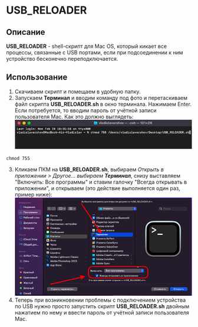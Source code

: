 # USB_RELOADER

## Описание
**USB_RELOADER** - shell-скрипт для Mac OS, который кикает все процессы, связанные с USB портами, если при подсоединении к ним устройство бесконечно переподключается.

## Использование
1) Скачиваем скрипт и помещаем в удобную папку.
2) Запускаем **Терминал** и вводим команду под фото и перетаскиваем файл скрипта **USB_RELOADER.sh** в окно терминала. Нажимаем Enter. Если потребуется, то вводим пароль от учётной записи пользователя Mac. Как это должно выглядеть:
![EXAMPLE](https://github.com/redn1ghtz/USB_RELOADER/blob/main/Examples/chmod_example.png)
```console
chmod 755 
```
3) Кликаем ПКМ на **USB_RELOADER.sh**, выбираем *Открыть в приложении > Другое... выбираем **Терминал***, снизу выставляем "Включить: Все программы" и ставим галочку "Всегда открывать в приложении", и открываем (это действие выполняется один раз, пример ниже):
![EXAMPLE](https://github.com/redn1ghtz/USB_RELOADER/blob/main/Examples/always_open.png)
4) Теперь при возникновении проблемы с подключением устройства по USB нужно просто запустить скрипт **USB_RELOADER.sh** двойным нажатием по нему и ввести пароль от учётной записи пользователя Mac.
